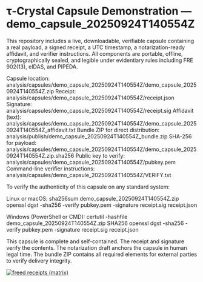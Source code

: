 # τ‑Crystal Capsule Demonstration — demo_capsule_20250924T140554Z

This repository includes a live, downloadable, verifiable capsule containing a real payload, a signed receipt, a UTC timestamp, a notarization-ready affidavit, and verifier instructions. All components are portable, offline, cryptographically sealed, and legible under evidentiary rules including FRE 902(13), eIDAS, and PIPEDA.

Capsule location: analysis/capsules/demo_capsule_20250924T140554Z/demo_capsule_20250924T140554Z.zip
Receipt: analysis/capsules/demo_capsule_20250924T140554Z/receipt.json
Signature: analysis/capsules/demo_capsule_20250924T140554Z/receipt.sig
Affidavit (text): analysis/capsules/demo_capsule_20250924T140554Z/demo_capsule_20250924T140554Z_affidavit.txt
Bundle ZIP for direct distribution: analysis/publish/demo_capsule_20250924T140554Z_bundle.zip
SHA-256 for payload: analysis/capsules/demo_capsule_20250924T140554Z/demo_capsule_20250924T140554Z.zip.sha256
Public key to verify: analysis/capsules/demo_capsule_20250924T140554Z/pubkey.pem
Command-line verifier instructions: analysis/capsules/demo_capsule_20250924T140554Z/VERIFY.txt

To verify the authenticity of this capsule on any standard system:

Linux or macOS:
    sha256sum demo_capsule_20250924T140554Z.zip
    openssl dgst -sha256 -verify pubkey.pem -signature receipt.sig receipt.json

Windows (PowerShell or CMD):
    certutil -hashfile demo_capsule_20250924T140554Z.zip SHA256
    openssl dgst -sha256 -verify pubkey.pem -signature receipt.sig receipt.json

This capsule is complete and self-contained. The receipt and signature verify the contents. The notarization draft anchors the capsule in human legal time. The bundle ZIP contains all required elements for external parties to verify delivery integrity.

[![freed receipts (matrix)](https://github.com/towre676-cloud/tau_crystal/actions/workflows/freed-receipts-matrix.yml/badge.svg)](https://github.com/towre676-cloud/tau_crystal/actions/workflows/freed-receipts-matrix.yml)

